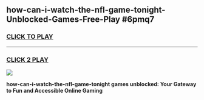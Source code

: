 
## how-can-i-watch-the-nfl-game-tonight-Unblocked-Games-Free-Play #6pmq7
<h3>
<a href="https://us.freeplayer.one?title=how-can-i-watch-the-nfl-game-tonight&ref=9M">CLICK TO PLAY</a></h3>
<hr>

<h3>
<a href="https://us.freeplayer.one?title=how-can-i-watch-the-nfl-game-tonight&ref=9M">CLICK 2 PLAY</a>
  
</h3>

<a href="https://us.freeplayer.one?title=how-can-i-watch-the-nfl-game-tonight&ref=9M"><img src="https://clearcache.store/games.png"></a>


**how-can-i-watch-the-nfl-game-tonight games unblocked: Your Gateway to Fun and Accessible Online Gaming**
